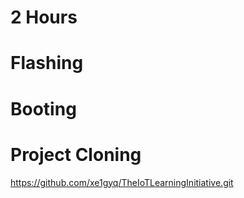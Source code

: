 # 2 Hours

# Flashing

# Booting

# Project Cloning

https://github.com/xe1gyq/TheIoTLearningInitiative.git

